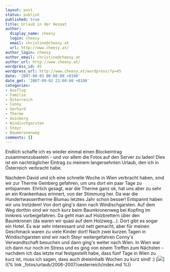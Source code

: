 ```yaml
---
layout: post
status: publish
published: true
title: Urlaub in der Heimat
author:
  display_name: cheesy
  login: cheesy
  email: christine@cheesy.at
  url: http://www.cheesy.at/
author_login: cheesy
author_email: christine@cheesy.at
author_url: http://www.cheesy.at/
wordpress_id: 45
wordpress_url: http://www.cheesy.at/wordpress/?p=45
date: '2007-09-03 00:00:00 +0100'
date_gmt: '2007-09-02 22:00:00 +0100'
categories:
- Ausflug
- Familie
- Österreich
- Conny
- Gerhard
- Therme
- Geinberg
- Windischgarsten
- Steyr
- Baumkronenweg
comments: []
---
```

<!--:de--><!-- 3796-->Endlich schaffe ich es wieder einmal einen Blockeintrag zusammenzubasteln - und vor allem die Fotos auf den Server zu laden! Dies ist ein nachträglicher Eintrag zu meinem langersehnten Urlaub, den ich in Österreich verbracht habe.
Nachdem David und ich eine schnelle Woche in Wien verbracht haben, sind wir zur Therme Geinberg gefahren, um uns dort ein paar Tage zu entspannen. Ehrlich gesagt, war die Therme ganz ok, hat uns aber zu sehr an ein Krankenhaus erinnert, von der Stimmung her. Da war die Hundertwassertherme Blumau letztes Jahr schon besser! Entspannt haben wir uns trotzdem!
Von dort ging's dann nach Windischgarsten. Auf dem Weg dorthin sind wir noch kurz beim Baumkronenweg bei Kopfing im Innkreis vorbeigefahren. Da geht man auf Holzbrettern über den Baumkronen (da waren wir quasi auf dem Holzweg...). Dort gibt es sogar ein Hotel. Es war sehr interessant und nett gemacht, aber für meinen Geschmack waren zu viele Kinder dort!
Nach zwei kurzen Tagen in Windischgarsten sind wir nach Steyr weitergefahren Conny's Verwandtschaft besuchen und dann ging's weiter nach Wien. In Wien war ich dann nur noch im Stress und es ging von einem Treffen zum Nächsten - nachdem ich das letzte mal festgestellt habe, dass fünf Tage in Wien zu kurz ist, muss ich sagen, dass auch dreieinhalb Wochen zu kurz sind! :)
[![](http://www.cheesy.at/wp-content/uploads/2007/09/urlaub-in-der-heimat/2007-08-Austria_tn.jpg)]({% link _fotos/urlaub/2006-2007/oesterreich/index.md %})
